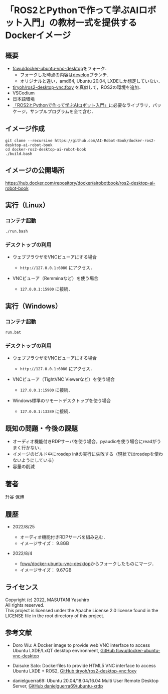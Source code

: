 # 「ROS2とPythonで作って学ぶAIロボット入門」の教材一式を提供するDockerイメージ

## 概要
- [fcwu/docker-ubuntu-vnc-desktop](https://github.com/fcwu/docker-ubuntu-vnc-desktop)をフォーク．
  - フォークした時点の内容は[develop](https://github.com/AI-Robot-Book/docker-ros2-desktop-ai-robot-book/tree/develop)ブランチ．
  - オリジナルと違い，amd64, Ubuntu 20.04, LXDEしか想定していない．
- [tiryoh/ros2-desktop-vnc:foxy](https://github.com/Tiryoh/docker-ros2-desktop-vnc) を真似して，ROS2の環境を追加．
- VSCodium
- 日本語環境
- [「ROS2とPythonで作って学ぶAIロボット入門」](https://github.com/AI-Robot-Book/)に必要なライブラリ，パッケージ，サンプルプログラムを全て含む．

## イメージ作成

```
git clone --recursive https://github.com/AI-Robot-Book/docker-ros2-desktop-ai-robot-book
cd docker-ros2-desktop-ai-robot-book
./build.bash
```

## イメージの公開場所

https://hub.docker.com/repository/docker/airobotbook/ros2-desktop-ai-robot-book

## 実行（Linux）

### コンテナ起動

```
./run.bash
```
### デスクトップの利用

- ウェブブラウザをVNCビューアにする場合
  - `http://127.0.0.1:6080` にアクセス．

- VNCビューア（Remminaなど）を使う場合
  - `127.0.0.1:15900` に接続．

## 実行（Windows）

### コンテナ起動

```
run.bat
```

### デスクトップの利用

- ウェブブラウザをVNCビューアにする場合
  - `http://127.0.0.1:6080` にアクセス．

- VNCビューア（TightVNC Viewerなど）を使う場合
  - `127.0.0.1:15900` に接続．

- Windows標準のリモートデスクトップを使う場合
  - `127.0.0.1:13389` に接続．

## 既知の問題・今後の課題

- オーディオ機能付きRDPサーバを使う場合，pyaudioを使う場合にreadがうまく行かない．
- イメージのビルド中にrosdep initの実行に失敗する（現状ではrosdepを使わないようにしている）
- 容量の削減

## 著者

升谷 保博

## 履歴

- 2022/8/25
  - オーディオ機能付きRDPサーバを組み込む．
  - イメージサイズ： 9.8GB

- 2022/8/4
  - [fcwu/docker-ubuntu-vnc-desktop](https://github.com/fcwu/docker-ubuntu-vnc-desktop)からフォークしたものにマージ．
  - イメージサイズ： 9.67GB

## ライセンス

Copyright (c) 2022, MASUTANI Yasuhiro  
All rights reserved.  
This project is licensed under the Apache License 2.0 license found in the LICENSE file in the root directory of this project.

## 参考文献

- Doro Wu: A Docker image to provide web VNC interface to access Ubuntu LXDE/LxQT desktop environment, [GitHub fcwu/docker-ubuntu-vnc-desktop](https://github.com/fcwu/docker-ubuntu-vnc-desktop)

- Daisuke Sato: Dockerfiles to provide HTML5 VNC interface to access Ubuntu LXDE + ROS2, [GitHub tiryoh/ros2-desktop-vnc:foxy](https://github.com/Tiryoh/docker-ros2-desktop-vnc) 

- danielguerra69: Ubuntu 20.04/18.04/16.04 Multi User Remote Desktop Server, [GitHub danielguerra69/ubuntu-xrdp](https://github.com/danielguerra69/ubuntu-xrdp)

